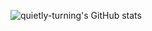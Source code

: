 <!-- GitHub profile stats via: https://github.com/anuraghazra/github-readme-stats -->
![quietly-turning's GitHub stats](https://github-readme-stats.vercel.app/api?username=quietly-turning&include_all_commits=true)
